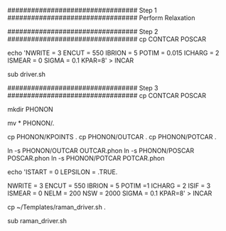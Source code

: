 ################################# Step 1 #################################
Perform Relaxation

################################# Step 2 #################################
cp CONTCAR POSCAR

echo 'NWRITE = 3
ENCUT = 550
IBRION = 5
POTIM = 0.015
ICHARG = 2
ISMEAR = 0
SIGMA = 0.1
KPAR=8' > INCAR

sub driver.sh


################################# Step 3 #################################
cp CONTCAR POSCAR

mkdir PHONON

mv * PHONON/.

cp PHONON/KPOINTS .
cp PHONON/OUTCAR .
cp PHONON/POTCAR .

ln -s PHONON/OUTCAR OUTCAR.phon
ln -s PHONON/POSCAR POSCAR.phon
ln -s PHONON/POTCAR POTCAR.phon

echo 'ISTART = 0
LEPSILON = .TRUE.

NWRITE = 3
ENCUT = 550
IBRION = 5
POTIM =1
ICHARG = 2
ISIF = 3
ISMEAR = 0
NELM = 200
NSW = 2000
SIGMA = 0.1
KPAR=8' > INCAR

cp ~/Templates/raman_driver.sh .

sub raman_driver.sh

